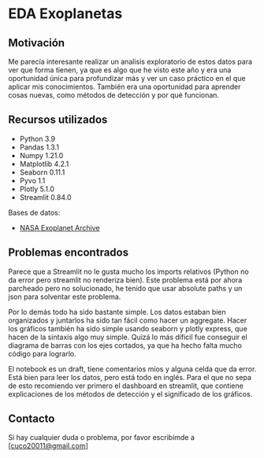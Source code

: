 # EDA Exoplanetas
## Motivación
Me parecía interesante realizar un analisis exploratorio de estos datos para ver que forma tienen, ya que es algo que he visto este año y era una oportunidad única para profundizar más y ver un caso práctico en el que aplicar mis conocimientos. También era una oportunidad para aprender cosas nuevas, como métodos de detección y por qué funcionan.
## Recursos utilizados
 * Python 3.9
 * Pandas 1.3.1
 * Numpy 1.21.0
 * Matplotlib 4.2.1
 * Seaborn 0.11.1
 * Pyvo 1.1
 * Plotly 5.1.0
 * Streamlit 0.84.0

Bases de datos:
  * [NASA Exoplanet Archive](https://exoplanetarchive.ipac.caltech.edu/) 

## Problemas encontrados

Parece que a Streamlit no le gusta mucho los imports relativos (Python no da error pero streamlit no renderiza bien). Este problema está por ahora parcheado pero no solucionado, he tenido que usar absolute paths y un json para solventar este problema. 

Por lo demás todo ha sido bastante simple. Los datos estaban bien organizados y juntarlos ha sido tan fácil como hacer un aggregate. Hacer los gráficos también ha sido simple usando seaborn y plotly express, que hacen de la sintaxis algo muy simple. Quizá lo más díficil fue conseguir el diagrama de barras con los ejes cortados, ya que ha hecho falta mucho código para lograrlo. 

El notebook es un draft, tiene comentarios míos y alguna celda que da error. Está bien para leer los datos, pero está todo en inglés. Para el que no sepa de esto recomiendo ver primero el dashboard en streamlit, que contiene explicaciones de los métodos de detección y el significado de los gráficos. 

## Contacto

Si hay cualquier duda o problema, por favor escribimde a [cuco20011@gmail.com] 


